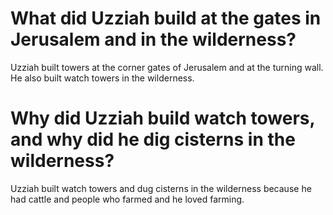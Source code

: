 # What did Uzziah build at the gates in Jerusalem and in the wilderness?

Uzziah built towers at the corner gates of Jerusalem and at the turning wall. He also built watch towers in the wilderness.

# Why did Uzziah build watch towers, and why did he dig cisterns in the wilderness?

Uzziah built watch towers and dug cisterns in the wilderness because he had cattle and people who farmed and he loved farming.
